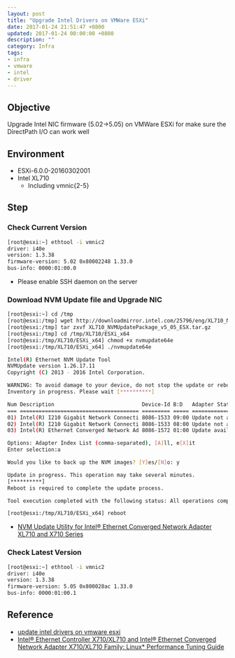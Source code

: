 ```yaml
---
layout: post
title: "Upgrade Intel Drivers on VMWare ESXi"
date: 2017-01-24 21:51:47 +0800
updated: 2017-01-24 00:00:00 +0800
description: ""
category: Infra
tags:
- infra
- vmware
- intel
- driver
---
```


## Objective
Upgrade Intel NIC firmware (5.02->5.05) on VMWare ESXi for make sure the DirectPath I/O can work well

## Environment
- ESXi-6.0.0-20160302001
- Intel XL710
  - Including vmnic{2-5}

## Step

### Check Current Version
```bash
[root@esxi:~] ethtool -i vmnic2
driver: i40e
version: 1.3.38
firmware-version: 5.02 0x80002248 1.33.0
bus-info: 0000:01:00.0
```
- Please enable SSH daemon on the server

### Download NVM Update file and Upgrade NIC
```bash
[root@esxi:~] cd /tmp
[root@esxi:/tmp] wget http://downloadmirror.intel.com/25796/eng/XL710_NVMUpdatePackage_v5_05_ESX.tar.gz
[root@esxi:/tmp] tar zxvf XL710_NVMUpdatePackage_v5_05_ESX.tar.gz
[root@esxi:/tmp] cd /tmp/XL710/ESXi_x64
[root@esxi:/tmp/XL710/ESXi_x64] chmod +x nvmupdate64e
[root@esxi:/tmp/XL710/ESXi_x64] ./nvmupdate64e

Intel(R) Ethernet NVM Update Tool
NVMUpdate version 1.26.17.11
Copyright (C) 2013 - 2016 Intel Corporation.

WARNING: To avoid damage to your device, do not stop the update or reboot or power off the system during this update.
Inventory in progress. Please wait [**********]

Num Description                            Device-Id B:D   Adapter Status
=== ====================================== ========= ===== ====================
01) Intel(R) I210 Gigabit Network Connecti 8086-1533 09:00 Update not available
02) Intel(R) I210 Gigabit Network Connecti 8086-1533 08:00 Update not available
03) Intel(R) Ethernet Converged Network Ad 8086-1572 01:00 Update available

Options: Adapter Index List (comma-separated), [A]ll, e[X]it
Enter selection:a

Would you like to back up the NVM images? [Y]es/[N]o: y

Update in progress. This operation may take several minutes.
[**********]
Reboot is required to complete the update process.

Tool execution completed with the following status: All operations completed successfully

[root@esxi:/tmp/XL710/ESXi_x64] reboot
```
- [NVM Update Utility for Intel® Ethernet Converged Network Adapter XL710 and X710 Series](https://downloadcenter.intel.com/download/24769#help)

### Check Latest Version
```bash
[root@esxi:~] ethtool -i vmnic2
driver: i40e
version: 1.3.38
firmware-version: 5.05 0x800028ac 1.33.0
bus-info: 0000:01:00.1
```

## Reference
- [update intel drivers on vmware esxi](http://www.it-book.co.uk/2835/update-intel-drivers-on-vmware-esxi)
- [Intel® Ethernet Controller X710/XL710 and Intel® Ethernet Converged Network Adapter X710/XL710 Family: Linux* Performance Tuning Guide](http://www.intel.com.tw/content/www/tw/zh/embedded/products/networking/xl710-x710-performance-tuning-linux-guide.html)
